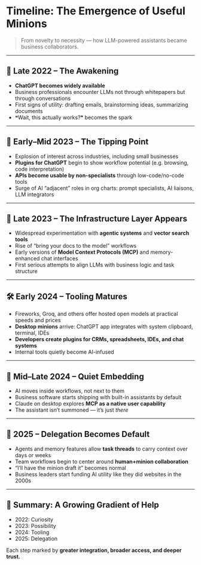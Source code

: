 # Timeline: The Emergence of Useful Minions

> From novelty to necessity — how LLM-powered assistants became business collaborators.

---

## 📍 Late 2022 – The Awakening
- **ChatGPT becomes widely available**
- Business professionals encounter LLMs not through whitepapers but through conversations
- First signs of utility: drafting emails, brainstorming ideas, summarizing documents
- ❝Wait, this actually works?❞ becomes the spark

---

## 🚀 Early–Mid 2023 – The Tipping Point
- Explosion of interest across industries, including small businesses
- **Plugins for ChatGPT** begin to show workflow potential (e.g. browsing, code interpretation)
- **APIs become usable by non-specialists** through low-code/no-code tools
- Surge of AI “adjacent” roles in org charts: prompt specialists, AI liaisons, LLM integrators

---

## 🧠 Late 2023 – The Infrastructure Layer Appears
- Widespread experimentation with **agentic systems** and **vector search tools**
- Rise of “bring your docs to the model” workflows
- Early versions of **Model Context Protocols (MCP)** and memory-enhanced chat interfaces
- First serious attempts to align LLMs with business logic and task structure

---

## 🛠️ Early 2024 – Tooling Matures
- Fireworks, Groq, and others offer hosted open models at practical speeds and prices
- **Desktop minions** arrive: ChatGPT app integrates with system clipboard, terminal, IDEs
- **Developers create plugins for CRMs, spreadsheets, IDEs, and chat systems**
- Internal tools quietly become AI-infused

---

## 📂 Mid–Late 2024 – Quiet Embedding
- AI moves inside workflows, not next to them
- Business software starts shipping with built-in assistants by default
- Claude on desktop explores **MCP as a native user capability**
- The assistant isn’t summoned — it’s just *there*

---

## 🤝 2025 – Delegation Becomes Default
- Agents and memory features allow **task threads** to carry context over days or weeks
- Team workflows begin to center around **human+minion collaboration**
- “I’ll have the minion draft it” becomes normal
- Business leaders start funding AI utility like they did websites in the 2000s

---

## 🧭 Summary: A Growing Gradient of Help
- 2022: Curiosity  
- 2023: Possibility  
- 2024: Tooling  
- 2025: Delegation  

Each step marked by **greater integration, broader access, and deeper trust.**